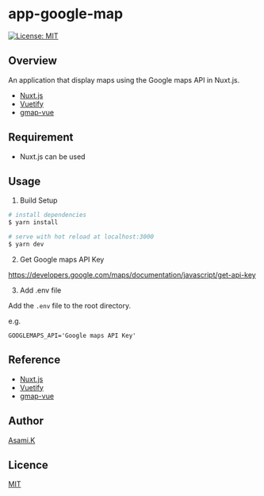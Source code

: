 # app-google-map

[![License: MIT](https://img.shields.io/badge/License-MIT-yellow.svg)](https://opensource.org/licenses/MIT)

## Overview

An application that display maps using the Google maps API in Nuxt.js.

- [Nuxt.js](https://nuxtjs.org/)
- [Vuetify](https://vuetifyjs.com/)
- [gmap-vue](https://diegoazh.github.io/gmap-vue/)

## Requirement

- Nuxt.js can be used

## Usage

1. Build Setup

```bash
# install dependencies
$ yarn install

# serve with hot reload at localhost:3000
$ yarn dev
```

2. Get Google maps API Key

https://developers.google.com/maps/documentation/javascript/get-api-key

3. Add .env file

Add the `.env` file to the root directory.

e.g.

```
GOOGLEMAPS_API='Google maps API Key'
```

<!-- ## Features -->

## Reference

- [Nuxt.js](https://nuxtjs.org/)
- [Vuetify](https://vuetifyjs.com/)
- [gmap-vue](https://diegoazh.github.io/gmap-vue/)

## Author

[Asami.K](https://asami.tokyo/)

## Licence

[MIT](https://opensource.org/licenses/MIT)
